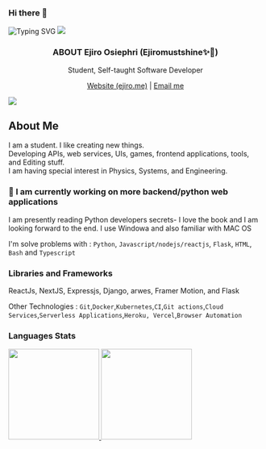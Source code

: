 ### Hi there 👋
![Typing SVG](https://readme-typing-svg.herokuapp.com?lines=Hello%2C+I+am+Ejiro%20Osiephri)
![](https://hit.yhype.me/github/profile?user_id=57117270)
<p align="center">
  <h3 align="center">ABOUT Ejiro Osiephri (Ejiromustshine✨🖤)</h3>
  
  <p align="center">
    Student, Self-taught Software Developer
    <br />
      
  <p align="center">
      <a href="https://davidoluwafemi.vercel.app" target="_blank">
      Website (ejiro.me)</a> | <a href="mailto:osiephriejiro765@gmail.com">Email me</a> <br>
      
</p>
</p>

![](https://komarev.com/ghpvc/?username=EjiroOsiephri)

## About Me
I am a student. I like creating new things.<br>
Developing APIs, web services, UIs, games, frontend applications, tools, and Editing stuff. <br>
I am having special interest in Physics, Systems, and Engineering.<br>

### 🍎 I am currently working on more backend/python web applications<br>
I am presently reading Python developers secrets- I love the book and I am looking forward to the end.
I use Windowa and also familiar with MAC OS

I'm solve problems with : `Python`, `Javascript/nodejs/reactjs`, `Flask`, `HTML`, `Bash` and `Typescript`

### Libraries and Frameworks
ReactJs, NextJS, Expressjs, Django, arwes, Framer Motion, and Flask


Other Technologies : `Git`,`Docker`,`Kubernetes`,`CI`,`Git actions`,`Cloud Services`,`Serverless Applications`,`Heroku, Vercel`,`Browser Automation`
<p>
   
 ### Languages Stats
  <a href="https://github.com/EjiroOsiephri">
  <img height="180em" src="https://github-readme-stats-git-masterrstaa-rickstaa.vercel.app/api?username=EjiroOsiephri&show_icons=true&theme=midnight-purple&include_all_commits=true&count_private=true"/> <img height="180em" src="https://github-readme-stats-git-masterrstaa-rickstaa.vercel.app/api/top-langs/?username=EjiroOsiephri&layout=compact&langs_count=7&theme=midnight-purple"/></a>

